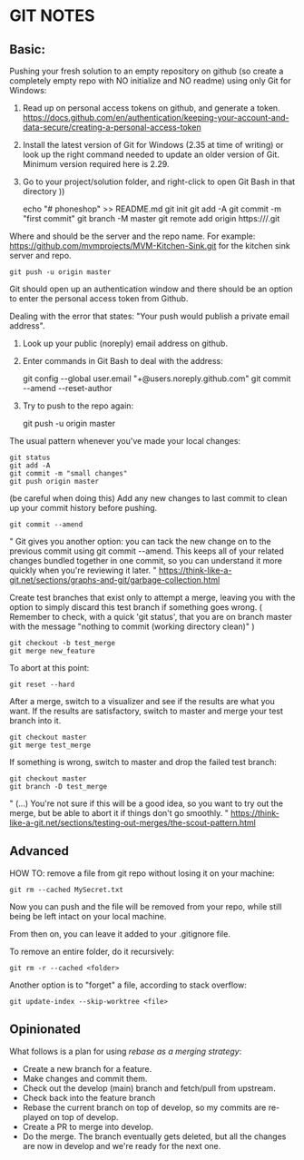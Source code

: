 # GIT NOTES

## Basic:

Pushing your fresh solution to an empty repository on github (so create a completely empty repo with NO initialize and NO readme) using only Git for Windows:
1. Read up on personal access tokens on github, and generate a token. 
https://docs.github.com/en/authentication/keeping-your-account-and-data-secure/creating-a-personal-access-token
2. Install the latest version of Git for Windows (2.35 at time of writing) or look up the right command needed to update an older version of Git. Minimum version required here is 2.29.
3. Go to your project/solution folder, and right-click to open Git Bash in that directory ))

	echo "# phoneshop" >> README.md
	git init 
	git add -A
	git commit -m "first commit"
	git branch -M master
	git remote add origin https://<your git server>/<your repo>.git
	
Where <your git server> and <your repo> should be the server and the repo name. For example: https://github.com/mvmprojects/MVM-Kitchen-Sink.git for the kitchen sink server and repo.

	git push -u origin master
	
Git should open up an authentication window and there should be an option to enter the personal access token from Github.

Dealing with the error that states: "Your push would publish a private email address".
1. Look up your public (noreply) email address on github.
2. Enter commands in Git Bash to deal with the address:

	git config --global user.email "<number>+<name>@users.noreply.github.com"
	git commit --amend --reset-author
	
3. Try to push to the repo again:

	git push -u origin master

The usual pattern whenever you've made your local changes:

	git status
	git add -A
	git commit -m "small changes"
	git push origin master

(be careful when doing this) Add any new changes to last commit to clean up your commit history before pushing.

	git commit --amend	

" Git gives you another option: you can tack the new change on to the previous commit using git commit --amend. This keeps all of your related changes bundled together in one commit, so you can understand it more quickly when you're reviewing it later. "
https://think-like-a-git.net/sections/graphs-and-git/garbage-collection.html

Create test branches that exist only to attempt a merge, leaving you with the option to simply discard this test branch if something goes wrong.
( Remember to check, with a quick 'git status', that you are on branch master with the message "nothing to commit (working directory clean)" )

	git checkout -b test_merge
	git merge new_feature
	
To abort at this point:

	git reset --hard
After a merge, switch to a visualizer and see if the results are what you want.
If the results are satisfactory, switch to master and merge your test branch into it.

	git checkout master
	git merge test_merge
	
If something is wrong, switch to master and drop the failed test branch:

	git checkout master
	git branch -D test_merge

" (...) You're not sure if this will be a good idea, so you want to try out the merge, but be able to abort it if things don't go smoothly. "
https://think-like-a-git.net/sections/testing-out-merges/the-scout-pattern.html

## Advanced

HOW TO: remove a file from git repo without losing it on your machine:

	git rm --cached MySecret.txt

Now you can push and the file will be removed from your repo, while still being be left intact on your local machine.

From then on, you can leave it added to your .gitignore file.

To remove an entire folder, do it recursively:

	git rm -r --cached <folder>

Another option is to "forget" a file, according to stack overflow:

	git update-index --skip-worktree <file>

## Opinionated

What follows is a plan for using *rebase as a merging strategy*:

- Create a new branch for a feature.
- Make changes and commit them.
- Check out the develop (main) branch and fetch/pull from upstream.
- Check back into the feature branch
- Rebase the current branch on top of develop, so my commits are re-played on top of develop.
- Create a PR to merge into develop.
- Do the merge.
The branch eventually gets deleted, but all the changes are now in develop and we're ready for the next one.
